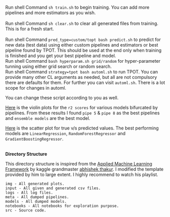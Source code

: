 Run shell Command `sh train.sh` to begin training. You can add more pipelines and more estimators as you wish.<br><br>
Run shell Command `sh clear.sh` to clear all generated files from training. This is for a fresh start.<br><br>
Run shell Command `pred_type=custom/topt bash predict.sh` to predict for new data (test data) using either custom pipelines and estimators or best pipeline found by TPOT. This should be used at the end only when training is finished and you get your best pipeline and model.<br>
Run shell Command `bash hyperparam.sh grid/random` for hyper-parameter tunning using either
grid search or random search.<br>
Run shell Command `strategy=tpot bash automl.sh` to run TPOT. You can provide many other CL arguments as needed, but all are not compulsory there are defaults for them. For further you can visit `automl.sh`. There is a lot scope for changes in automl.<br>

You can change these script according to you as well.<br>

[Here](https://github.com/greatsharma/MPG/blob/master/Modelling/img/model_distmetric_by_pipes.png) is the violin plots for the `r2 scores` for various models bifurcated by pipelines. From these results I found `pipe 5` & `pipe 8` as the best pipelines and `ensemble models` are the best model.

[Here](https://github.com/greatsharma/MPG/blob/master/Modelling/img/model_validation_true_pred_plot.png) is the scatter plot for true v/s predicted values. The best performing models are `LinearRegression`, `RandomForestRegressor` and `GradientBoostingRegressor`.<br><br>

**Directory Structure**<br>

This directory structure is inspired from the [Applied Machine Learning Framework](https://www.youtube.co/watch?v=ArygUBY0QXwlist=PL98nY_tJQXZnKfgWIADbBG182nFUNIsxw) by kaggle grandmaster [abhishek thakur](https://www.kaggle.com/abhishek).
I modified the template provided by him to large extent. I highly recommend to watch his playlist.


```
img - All generated plots.
input - All given and generated csv files.
logs - All log files.
meta - All dumped pipelines.
models - All dumped models.
notebooks - All notebooks for exploration purpose.
src - Source code.
```
